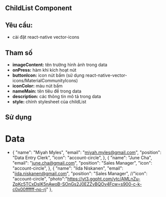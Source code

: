 ## ChildList Component
## Yêu cầu:
- cài đặt react-native vector-icons
## Tham số
- **imageContent:** tên trường hình ảnh trong data
- **onPress:** hàm khi kích hoạt nút
- **buttonIcon:** icon nút bấm (sử dụng react-native-vector-icons/MaterialCommunityIcons)
- **iconColor:** màu nút bấm
- **nameMain:** tên tiêu đề trong data
- **description:** các thông tin mô tả trong data
- **style:** chỉnh stylesheet của childList
## Sử dụng
# Data
-   {
        "name": "Miyah Myles",
        "email": "miyah.myles@gmail.com",
        "position": "Data Entry Clerk",
        "icon": "account-circle",
    },
    {
        "name": "June Cha",
        "email": "june.cha@gmail.com",
        "position": "Sales Manager",
        "icon": "account-circle",
    },
    {
        "name": "Iida Niskanen",
        "email": "iida.niskanen@gmail.com",
        "position": "Sales Manager",
        //"icon": "account-circle",
        "photo":"https://yt3.ggpht.com/ytc/AMLnZu-ZpKc5TCxDsIK5nAwoB-SOnGs2J0EZZvBQOv4Fcw=s900-c-k-c0x00ffffff-no-rj"
    },
   

